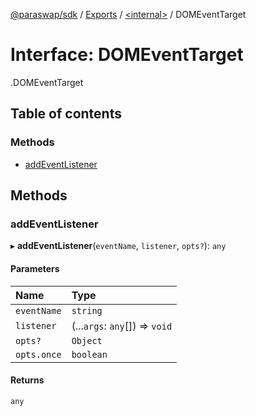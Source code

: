 [@paraswap/sdk](../README.md) / [Exports](../modules.md) / [<internal\>](../modules/internal_.md) / DOMEventTarget

# Interface: DOMEventTarget

[<internal>](../modules/internal_.md).DOMEventTarget

## Table of contents

### Methods

- [addEventListener](internal_.DOMEventTarget.md#addeventlistener)

## Methods

### addEventListener

▸ **addEventListener**(`eventName`, `listener`, `opts?`): `any`

#### Parameters

| Name | Type |
| :------ | :------ |
| `eventName` | `string` |
| `listener` | (...`args`: `any`[]) => `void` |
| `opts?` | `Object` |
| `opts.once` | `boolean` |

#### Returns

`any`
